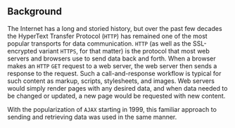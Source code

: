 ## Background

The Internet has a long and storied history, but over the past few decades the HyperText Transfer Protocol (`HTTP`) has remained one of the most popular transports for data communication.
`HTTP` (as well as the SSL-encrypted variant `HTTPS`, for that matter) is the protocol that most web servers and browsers use to send data back and forth.
When a browser makes an `HTTP` `GET` request to a web server, the web server then sends a response to the request.
Such a call-and-response workflow is typical for such content as markup, scripts, stylesheets, and images.
Web servers would simply render pages with any desired data, and when data needed to be changed or updated, a new page would be requested with new content.

With the popularization of `AJAX` starting in 1999, this familiar approach to sending and retrieving data was used in the same manner.
